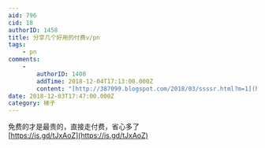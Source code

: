 ```yaml
---
aid: 796
cid: 18
authorID: 1458
title: 分享几个好用的付费v/pn
tags:
    - pn
comments:
    -
        authorID: 1408
        addTime: 2018-12-04T17:13:00.000Z
        content: "[http://387099.blogspot.com/2018/03/ssssr.html?m=1](https://387099.blogspot.com/2018/03/ssssr.html?m=1)\n\n来来来,这么多机场让你来挑\U0001F60F"
date: 2018-12-03T17:47:00.000Z
category: 梯子
---
```


免费的才是最贵的，直接走付费，省心多了  
[https://is.gd/tJxAoZ](https://is.gd/tJxAoZ)
